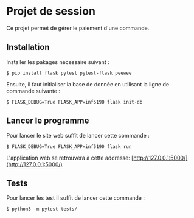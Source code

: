 # Projet de session

Ce projet permet de gérer le paiement d'une commande. 

## Installation

Installer les pakages nécessaire suivant : 
```
$ pip install flask pytest pytest-flask peewee
```

Ensuite, il faut initialiser la base de donnée en utilisant la ligne de commande suivante : 
 ```
$ FLASK_DEBUG=True FLASK_APP=inf5190 flask init-db

 ```
 

## Lancer le programme
Pour lancer le site web suffit de lancer cette commande : 

```
$ FLASK_DEBUG=True FLASK_APP=inf5190 flask run
```
L'application web se retrouvera à cette addresse: [http://127.0.0.1:5000/](http://127.0.0.1:5000/)



## Tests
Pour lancer les test il suffit de lancer cette commande :

```
$ python3 -m pytest tests/
```

